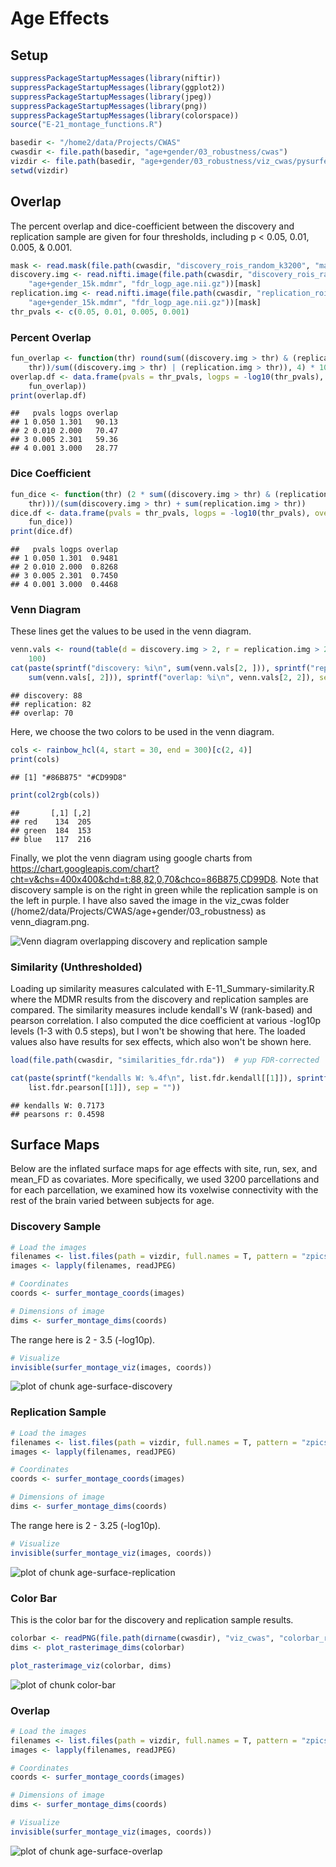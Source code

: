 # Age Effects

## Setup


```r
suppressPackageStartupMessages(library(niftir))
suppressPackageStartupMessages(library(ggplot2))
suppressPackageStartupMessages(library(jpeg))
suppressPackageStartupMessages(library(png))
suppressPackageStartupMessages(library(colorspace))
source("E-21_montage_functions.R")
```



```r
basedir <- "/home2/data/Projects/CWAS"
cwasdir <- file.path(basedir, "age+gender/03_robustness/cwas")
vizdir <- file.path(basedir, "age+gender/03_robustness/viz_cwas/pysurfer")
setwd(vizdir)
```


## Overlap

The percent overlap and dice-coefficient between the discovery and replication sample are given for four thresholds, including p < 0.05, 0.01, 0.005, & 0.001.


```r
mask <- read.mask(file.path(cwasdir, "discovery_rois_random_k3200", "mask2.nii.gz"))
discovery.img <- read.nifti.image(file.path(cwasdir, "discovery_rois_random_k3200", 
    "age+gender_15k.mdmr", "fdr_logp_age.nii.gz"))[mask]
replication.img <- read.nifti.image(file.path(cwasdir, "replication_rois_random_k3200", 
    "age+gender_15k.mdmr", "fdr_logp_age.nii.gz"))[mask]
thr_pvals <- c(0.05, 0.01, 0.005, 0.001)
```


### Percent Overlap


```r
fun_overlap <- function(thr) round(sum((discovery.img > thr) & (replication.img > 
    thr))/sum((discovery.img > thr) | (replication.img > thr)), 4) * 100
overlap.df <- data.frame(pvals = thr_pvals, logps = -log10(thr_pvals), overlap = sapply(-log10(thr_pvals), 
    fun_overlap))
print(overlap.df)
```

```
##   pvals logps overlap
## 1 0.050 1.301   90.13
## 2 0.010 2.000   70.47
## 3 0.005 2.301   59.36
## 4 0.001 3.000   28.77
```


### Dice Coefficient


```r
fun_dice <- function(thr) (2 * sum((discovery.img > thr) & (replication.img > 
    thr)))/(sum(discovery.img > thr) + sum(replication.img > thr))
dice.df <- data.frame(pvals = thr_pvals, logps = -log10(thr_pvals), overlap = sapply(-log10(thr_pvals), 
    fun_dice))
print(dice.df)
```

```
##   pvals logps overlap
## 1 0.050 1.301  0.9481
## 2 0.010 2.000  0.8268
## 3 0.005 2.301  0.7450
## 4 0.001 3.000  0.4468
```


### Venn Diagram

These lines get the values to be used in the venn diagram.


```r
venn.vals <- round(table(d = discovery.img > 2, r = replication.img > 2)/12220 * 
    100)
cat(paste(sprintf("discovery: %i\n", sum(venn.vals[2, ])), sprintf("replication: %i\n", 
    sum(venn.vals[, 2])), sprintf("overlap: %i\n", venn.vals[2, 2]), sep = ""))
```

```
## discovery: 88
## replication: 82
## overlap: 70
```


Here, we choose the two colors to be used in the venn diagram.


```r
cols <- rainbow_hcl(4, start = 30, end = 300)[c(2, 4)]
print(cols)
```

```
## [1] "#86B875" "#CD99D8"
```

```r
print(col2rgb(cols))
```

```
##       [,1] [,2]
## red    134  205
## green  184  153
## blue   117  216
```


Finally, we plot the venn diagram using google charts from https://chart.googleapis.com/chart?cht=v&chs=400x400&chd=t:88,82,0,70&chco=86B875,CD99D8. Note that discovery sample is on the right in green while the replication sample is on the left in purple. I have also saved the image in the viz_cwas folder (/home2/data/Projects/CWAS/age+gender/03_robustness) as venn_diagram.png.

<img src="https://chart.googleapis.com/chart?cht=v&chs=400x400&chd=t:88,82,0,70&chco=86B875,CD99D8" alt="Venn diagram overlapping discovery and replication sample"></img>

### Similarity (Unthresholded)

Loading up similarity measures calculated with E-11_Summary-similarity.R where the MDMR results from the discovery and replication samples are compared. The similarity measures include kendall's W (rank-based) and pearson correlation. I also computed the dice coefficient at various -log10p levels (1-3 with 0.5 steps), but I won't be showing that here. The loaded values also have results for sex effects, which also won't be shown here.


```r
load(file.path(cwasdir, "similarities_fdr.rda"))  # yup FDR-corrected

cat(paste(sprintf("kendalls W: %.4f\n", list.fdr.kendall[[1]]), sprintf("pearsons r: %.4f\n", 
    list.fdr.pearson[[1]]), sep = ""))
```

```
## kendalls W: 0.7173
## pearsons r: 0.4598
```


## Surface Maps

Below are the inflated surface maps for age effects with site, run, sex, and mean_FD as covariates. More specifically, we used 3200 parcellations and for each parcellation, we examined how its voxelwise connectivity with the rest of the brain varied between subjects for age.

### Discovery Sample


```r
# Load the images
filenames <- list.files(path = vizdir, full.names = T, pattern = "zpics_discovery_age_surface_[lr]h_(med|lat)")
images <- lapply(filenames, readJPEG)

# Coordinates
coords <- surfer_montage_coords(images)

# Dimensions of image
dims <- surfer_montage_dims(coords)
```


The range here is 2 - 3.5 (-log10p).


```r
# Visualize
invisible(surfer_montage_viz(images, coords))
```

![plot of chunk age-surface-discovery](figure/age-surface-discovery.png) 


### Replication Sample


```r
# Load the images
filenames <- list.files(path = vizdir, full.names = T, pattern = "zpics_replication_age_surface_[lr]h_(med|lat)")
images <- lapply(filenames, readJPEG)

# Coordinates
coords <- surfer_montage_coords(images)

# Dimensions of image
dims <- surfer_montage_dims(coords)
```


The range here is 2 - 3.25 (-log10p).


```r
# Visualize
invisible(surfer_montage_viz(images, coords))
```

![plot of chunk age-surface-replication](figure/age-surface-replication.png) 


### Color Bar

This is the color bar for the discovery and replication sample results.


```r
colorbar <- readPNG(file.path(dirname(cwasdir), "viz_cwas", "colorbar_red_yellow.png"))
dims <- plot_rasterimage_dims(colorbar)
```



```r
plot_rasterimage_viz(colorbar, dims)
```

![plot of chunk color-bar](figure/color-bar.png) 


### Overlap


```r
# Load the images
filenames <- list.files(path = vizdir, full.names = T, pattern = "zpics_overlap_age_surface_[lr]h_(med|lat)")
images <- lapply(filenames, readJPEG)

# Coordinates
coords <- surfer_montage_coords(images)

# Dimensions of image
dims <- surfer_montage_dims(coords)
```



```r
# Visualize
invisible(surfer_montage_viz(images, coords))
```

![plot of chunk age-surface-overlap](figure/age-surface-overlap.png) 

